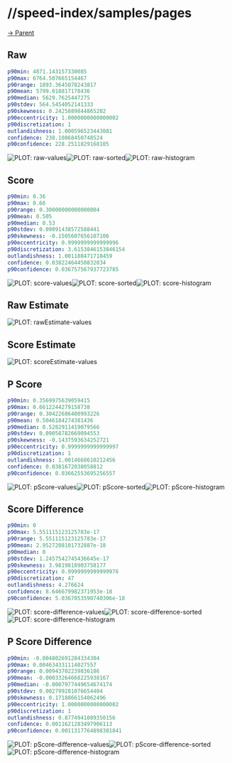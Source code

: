 
# //speed-index/samples/pages

[→ Parent](../..)


## Raw


```yaml
p90min: 4871.143157330085
p90max: 6764.507665154467
p90range: 1893.3645078243817
p90mean: 5799.018817178436
p90median: 5629.7625447275
p90stdev: 564.5454052141333
p90skewness: 0.2425889844865202
p90eccentricity: 1.0000000000000002
p90discretization: 1
outlandishness: 1.000596523443081
confidence: 238.10868450748524
p90confidence: 228.2511829168105

```

![PLOT: raw-values](./raw/values.svg)![PLOT: raw-sorted](./raw/sorted.svg)![PLOT: raw-histogram](./raw/histogram.svg)
## Score


```yaml
p90min: 0.36
p90max: 0.66
p90range: 0.30000000000000004
p90mean: 0.505
p90median: 0.53
p90stdev: 0.09091438572588441
p90skewness: -0.1505607656107106
p90eccentricity: 0.9999999999999996
p90discretization: 3.6153846153846154
outlandishness: 1.001188471718459
confidence: 0.03822464450832034
p90confidence: 0.036757567937723785

```

![PLOT: score-values](./score/values.svg)![PLOT: score-sorted](./score/sorted.svg)![PLOT: score-histogram](./score/histogram.svg)
## Raw Estimate

![PLOT: rawEstimate-values](./rawEstimate/values.svg)
## Score Estimate

![PLOT: scoreEstimate-values](./scoreEstimate/values.svg)
## P Score


```yaml
p90min: 0.3569975639059415
p90max: 0.6612244279158738
p90range: 0.30422686400993226
p90mean: 0.5046184274381436
p90median: 0.5282911419079566
p90stdev: 0.09058782669094553
p90skewness: -0.1437593634252721
p90eccentricity: 0.9999999999999997
p90discretization: 1
outlandishness: 1.0014668610212456
confidence: 0.0381672038058812
p90confidence: 0.03662553695256557

```

![PLOT: pScore-values](./pScore/values.svg)![PLOT: pScore-sorted](./pScore/sorted.svg)![PLOT: pScore-histogram](./pScore/histogram.svg)
## Score Difference


```yaml
p90min: 0
p90max: 5.551115123125783e-17
p90range: 5.551115123125783e-17
p90mean: 2.9527208101732887e-18
p90median: 0
p90stdev: 1.2457542745436645e-17
p90skewness: 3.9819818903758177
p90eccentricity: 0.9999999999999976
p90discretization: 47
outlandishness: 4.276624
confidence: 8.646679982371953e-18
p90confidence: 5.0367053590740306e-18

```

![PLOT: score-difference-values](./score-difference/values.svg)![PLOT: score-difference-sorted](./score-difference/sorted.svg)![PLOT: score-difference-histogram](./score-difference/histogram.svg)
## P Score Difference


```yaml
p90min: -0.004802691284334304
p90max: 0.004634331114027557
p90range: 0.00943702239836186
p90mean: -0.00033264668225938167
p90median: -0.0007977449654674174
p90stdev: 0.002799281076654404
p90skewness: 0.1718866154062496
p90eccentricity: 1.0000000000000002
p90discretization: 1
outlandishness: 0.8774941089350156
confidence: 0.0011621283497906113
p90confidence: 0.0011317764898301841

```

![PLOT: pScore-difference-values](./pScore-difference/values.svg)![PLOT: pScore-difference-sorted](./pScore-difference/sorted.svg)![PLOT: pScore-difference-histogram](./pScore-difference/histogram.svg)